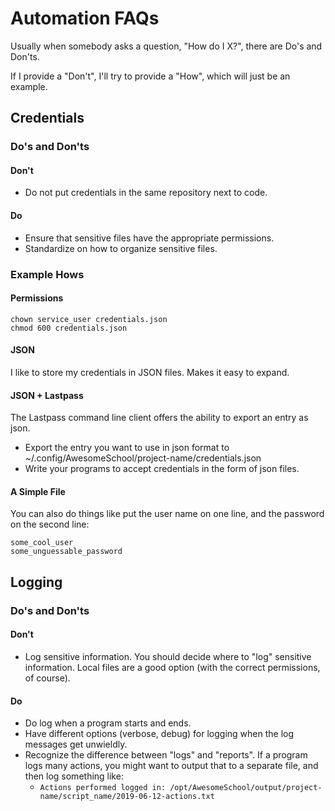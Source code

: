 # Automation FAQs

Usually when somebody asks a question, "How do I X?", there are Do's and Don'ts.

If I provide a "Don't", I'll try to provide a "How", which will just be an example.

## Credentials

### Do's and Don'ts

#### Don't

* Do not put credentials in the same repository next to code.

#### Do

* Ensure that sensitive files have the appropriate permissions.
* Standardize on how to organize sensitive files.

### Example Hows

#### Permissions

```
chown service_user credentials.json
chmod 600 credentials.json
```

#### JSON

I like to store my credentials in JSON files.  Makes it easy to expand.

#### JSON + Lastpass

The Lastpass command line client offers the ability to export an entry as json.
* Export the entry you want to use in json format to ~/.config/AwesomeSchool/project-name/credentials.json
* Write your programs to accept credentials in the form of json files.

#### A Simple File

You can also do things like put the user name on one line, and the password on the second line:

```
some_cool_user
some_unguessable_password
```

## Logging

### Do's and Don'ts

#### Don't

* Log sensitive information.  You should decide where to "log" sensitive information.  Local files
are a good option (with the correct permissions, of course).

#### Do

* Do log when a program starts and ends.
* Have different options (verbose, debug) for logging when the log messages get unwieldly.
* Recognize the difference between "logs" and "reports".  If a program logs many actions,
you might want to output that to a separate file, and then log something like:
	* ```Actions performed logged in: /opt/AwesomeSchool/output/project-name/script_name/2019-06-12-actions.txt```
